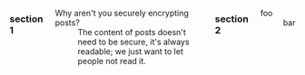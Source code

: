 <div class="two columns"> </div>
<div class="eight columns">
  <h3>section 1</h3>
<dl>
  <dt>Why aren't you securely encrypting posts?</dt>
  <dd>The content of posts doesn't need to be secure, it's always readable; we just want to let people not read it.</dd>
</dl>


<h3>section 2</h3>
<dl>
  <dt>foo</dt>
  <dd>bar</dd>
</dl>

</div>